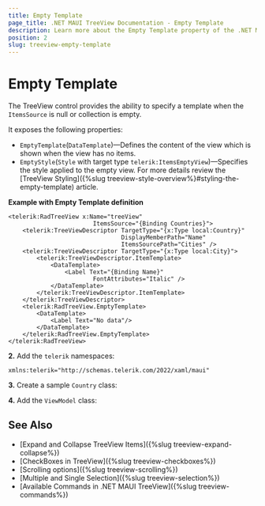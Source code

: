 ```yaml
---
title: Empty Template
page_title: .NET MAUI TreeView Documentation - Empty Template
description: Learn more about the Empty Template property of the .NET MAUI TreeView control.
position: 2
slug: treeview-empty-template
---
```


# Empty Template

The TreeView control provides the ability to specify a template when the `ItemsSource` is null or collection is empty.

It exposes the following properties:

* `EmptyTemplate`(`DataTemplate`)&mdash;Defines the content of the view which is shown when the view has no items.
* `EmptyStyle`(`Style` with target type `telerik:ItemsEmptyView`)&mdash;Specifies the style applied to the empty view. For more details review the [TreeView Styling]({%slug treeview-style-overview%}#styling-the-empty-template) article.

**Example with Empty Template definition**

```XAML
<telerik:RadTreeView x:Name="treeView"
                        ItemsSource="{Binding Countries}">
    <telerik:TreeViewDescriptor TargetType="{x:Type local:Country}"
                                DisplayMemberPath="Name"
                                ItemsSourcePath="Cities" />
    <telerik:TreeViewDescriptor TargetType="{x:Type local:City}">
        <telerik:TreeViewDescriptor.ItemTemplate>
            <DataTemplate>
                <Label Text="{Binding Name}"
                        FontAttributes="Italic" />
            </DataTemplate>
        </telerik:TreeViewDescriptor.ItemTemplate>
    </telerik:TreeViewDescriptor>
    <telerik:RadTreeView.EmptyTemplate>
        <DataTemplate>
            <Label Text="No data"/>
        </DataTemplate>
    </telerik:RadTreeView.EmptyTemplate>
</telerik:RadTreeView>
```

**2.** Add the `telerik` namespaces:

```XAML
xmlns:telerik="http://schemas.telerik.com/2022/xaml/maui"
```

**3.** Create a sample `Country` class:

<snippet id='treeview-country-model' />

**4.** Add the `ViewModel` class:

<snippet id='treeview-location-viewmodel' />

## See Also

* [Expand and Collapse TreeView Items]({%slug treeview-expand-collapse%})
* [CheckBoxes in TreeView]({%slug treeview-checkboxes%})
* [Scrolling options]({%slug treeview-scrolling%})
* [Multiple and Single Selection]({%slug treeview-selection%})
* [Available Commands in .NET MAUI TreeView]({%slug treeview-commands%})